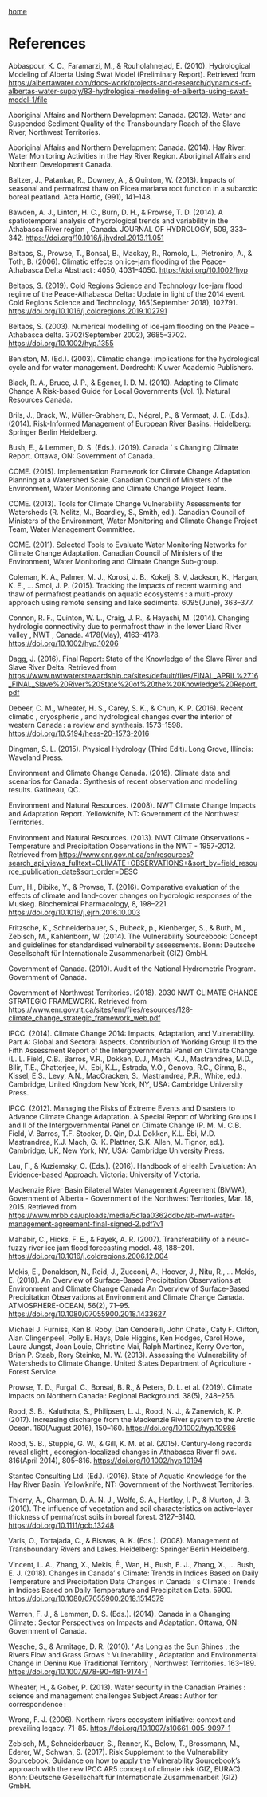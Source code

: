---
---

[home](home.html)

# References

Abbaspour, K. C., Faramarzi, M., & Rouholahnejad, E. (2010). Hydrological Modeling of   Alberta Using Swat Model (Preliminary Report). Retrieved from https://albertawater.com/docs-work/projects-and-research/dynamics-of-albertas-water-supply/83-hydrological-modeling-of-alberta-using-swat-model-1/file

Aboriginal Affairs and Northern Development Canada. (2012). Water and Suspended Sediment Quality of the Transboundary Reach of the Slave River, Northwest Territories.

Aboriginal Affairs and Northern Development Canada. (2014). Hay River: Water Monitoring Activities in the Hay River Region. Aboriginal Affairs and Northern Development Canada.

Baltzer, J., Patankar, R., Downey, A., & Quinton, W. (2013). Impacts of seasonal and permafrost thaw on Picea mariana root function in a subarctic boreal peatland. Acta Hortic, (991), 141–148.

Bawden, A. J., Linton, H. C., Burn, D. H., & Prowse, T. D. (2014). A spatiotemporal analysis of hydrological trends and variability in the Athabasca River region , Canada. JOURNAL OF HYDROLOGY, 509, 333–342. https://doi.org/10.1016/j.jhydrol.2013.11.051

Beltaos, S., Prowse, T., Bonsal, B., Mackay, R., Romolo, L., Pietroniro, A., & Toth, B. (2006). Climatic effects on ice-jam flooding of the Peace-Athabasca Delta Abstract : 4050, 4031–4050. https://doi.org/10.1002/hyp

Beltaos, S. (2019). Cold Regions Science and Technology Ice-jam flood regime of the Peace-Athabasca Delta : Update in light of the 2014 event. Cold Regions Science and Technology, 165(September 2018), 102791. https://doi.org/10.1016/j.coldregions.2019.102791

Beltaos, S. (2003). Numerical modelling of ice-jam flooding on the Peace – Athabasca delta. 3702(September 2002), 3685–3702. https://doi.org/10.1002/hyp.1355

Beniston, M. (Ed.). (2003). Climatic change: implications for the hydrological cycle and for water management. Dordrecht: Kluwer Academic Publishers.

Black, R. A., Bruce, J. P., & Egener, I. D. M. (2010). Adapting to Climate Change A Risk-based Guide for Local Governments (Vol. 1). Natural Resources Canada.

Brils, J., Brack, W., Müller-Grabherr, D., Négrel, P., & Vermaat, J. E. (Eds.). (2014). Risk-Informed Management of European River Basins. Heidelberg: Springer Berlin Heidelberg.

Bush, E., & Lemmen, D. S. (Eds.). (2019). Canada ’ s Changing Climate Report. Ottawa, ON: Government of Canada.

CCME. (2015). Implementation Framework for Climate Change Adaptation Planning at a Watershed Scale. Canadian Council of Ministers of the Environment, Water Monitoring and Climate Change Project Team.

CCME. (2013). Tools for Climate Change Vulnerability Assessments for Watersheds (R. Nelitz, M., Boardley, S., Smith, ed.). Canadian Council of Ministers of the Environment, Water Monitoring and Climate Change Project Team, Water Management Committee.

CCME. (2011). Selected Tools to Evaluate Water Monitoring Networks for Climate Change Adaptation. Canadian Council of Ministers of the Environment, Water Monitoring and Climate Change Sub-group.

Coleman, K. A., Palmer, M. J., Korosi, J. B., Kokelj, S. V, Jackson, K., Hargan, K. E., … Smol, J. P. (2015). Tracking the impacts of recent warming and thaw of permafrost peatlands on aquatic ecosystems : a multi-proxy approach using remote sensing and lake sediments. 6095(June), 363–377.

Connon, R. F., Quinton, W. L., Craig, J. R., & Hayashi, M. (2014). Changing hydrologic connectivity due to permafrost thaw in the lower Liard River valley , NWT , Canada. 4178(May), 4163–4178. https://doi.org/10.1002/hyp.10206

Dagg, J. (2016). Final Report: State of the Knowledge of the Slave River and Slave River Delta. Retrieved from https://www.nwtwaterstewardship.ca/sites/default/files/FINAL_APRIL%2716_FINAL_Slave%20River%20State%20of%20the%20Knowledge%20Report.pdf

Debeer, C. M., Wheater, H. S., Carey, S. K., & Chun, K. P. (2016). Recent climatic , cryospheric , and hydrological changes over the interior of western Canada : a review and synthesis. 1573–1598. https://doi.org/10.5194/hess-20-1573-2016

Dingman, S. L. (2015). Physical Hydrology (Third Edit). Long Grove, Illinois: Waveland Press.

Environment and Climate Change Canada. (2016). Climate data and scenarios for Canada : Synthesis of recent observation and modelling results. Gatineau, QC.

Environment and Natural Resources. (2008). NWT Climate Change Impacts and Adaptation Report. Yellowknife, NT: Government of the Northwest Territories.

Environment and Natural Resources. (2013). NWT Climate Observations - Temperature and Precipitation Observations in the NWT - 1957-2012. Retrieved from https://www.enr.gov.nt.ca/en/resources?search_api_views_fulltext=CLIMATE+OBSERVATIONS+&sort_by=field_resource_publication_date&sort_order=DESC

Eum, H., Dibike, Y., & Prowse, T. (2016). Comparative evaluation of the effects of climate and land-cover changes on hydrologic responses of the Muskeg. Biochemical Pharmacology, 8, 198–221. https://doi.org/10.1016/j.ejrh.2016.10.003

Fritzsche, K., Schneiderbauer, S., Bubeck, p., Kienberger, S., & Buth, M., Zebisch, M., Kahlenborn, W. (2014). The
Vulnerability Sourcebook: Concept and guidelines for standardised vulnerability assessments. Bonn: Deutsche Gesellschaft für Internationale Zusammenarbeit (GIZ) GmbH.

Government of Canada. (2010). Audit of the National Hydrometric Program. Government of Canada.

Government of Northwest Territories. (2018). 2030 NWT CLIMATE CHANGE STRATEGIC FRAMEWORK. Retrieved from https://www.enr.gov.nt.ca/sites/enr/files/resources/128-climate_change_strategic_framework_web.pdf

IPCC. (2014). Climate Change 2014: Impacts, Adaptation, and Vulnerability. Part A: Global and Sectoral Aspects. Contribution of Working Group II to the Fifth Assessment Report of the Intergovernmental Panel on Climate Change (L. L. Field, C.B., Barros, V.R., Dokken, D.J., Mach, K.J., Mastrandrea, M.D., Bilir, T.E., Chatterjee, M., Ebi, K.L., Estrada, Y.O., Genova, R.C., Girma, B., Kissel, E.S., Levy, A.N., MacCracken, S., Mastrandrea, P.R., White, ed.). Cambridge, United Kingdom New York, NY, USA: Cambridge University Press.

IPCC. (2012). Managing the Risks of Extreme Events and Disasters to Advance Climate Change Adaptation. A Special Report of Working Groups I and II of the Intergovernmental Panel on Climate Change (P. M. M. C.B. Field, V. Barros, T.F. Stocker, D. Qin, D.J. Dokken, K.L. Ebi, M.D. Mastrandrea, K.J. Mach, G.-K. Plattner, S.K. Allen, M. Tignor, ed.). Cambridge, UK, New York, NY, USA: Cambridge University Press.

Lau, F., & Kuziemsky, C. (Eds.). (2016). Handbook of eHealth Evaluation: An Evidence-based Approach. Victoria: University of Victoria.

Mackenzie River Basin Bilateral Water Management Agreement (BMWA), Government of Alberta - Government of the Northwest Territories, Mar. 18, 2015. Retrieved from https://www.mrbb.ca/uploads/media/5c1aa0362ddbc/ab-nwt-water-management-agreement-final-signed-2.pdf?v1

Mahabir, C., Hicks, F. E., & Fayek, A. R. (2007). Transferability of a neuro-fuzzy river ice jam flood forecasting model. 48, 188–201. https://doi.org/10.1016/j.coldregions.2006.12.004

Mekis, E., Donaldson, N., Reid, J., Zucconi, A., Hoover, J., Nitu, R., … Mekis, E. (2018). An Overview of Surface-Based Precipitation Observations at Environment and Climate Change Canada An Overview of Surface-Based Precipitation Observations at Environment and Climate Change Canada. ATMOSPHERE-OCEAN, 56(2), 71–95. https://doi.org/10.1080/07055900.2018.1433627

Michael J. Furniss, Ken B. Roby, Dan Cenderelli, John Chatel, Caty F. Clifton, Alan Clingenpeel, Polly E. Hays, Dale Higgins, Ken Hodges, Carol Howe, Laura Jungst, Joan Louie, Christine Mai, Ralph Martinez, Kerry Overton, Brian P. Staab, Rory Steinke, M. W. (2013). Assessing the Vulnerability of Watersheds to Climate Change. United States Department of Agriculture - Forest Service.

Prowse, T. D., Furgal, C., Bonsal, B. R., & Peters, D. L. et al. (2019). Climate Impacts on Northern Canada : Regional Background. 38(5), 248–256.

Rood, S. B., Kaluthota, S., Philipsen, L. J., Rood, N. J., & Zanewich, K. P. (2017). Increasing discharge from the Mackenzie River system to the Arctic Ocean. 160(August 2016), 150–160. https://doi.org/10.1002/hyp.10986

Rood, S. B., Stupple, G. W., & Gill, K. M. et al. (2015). Century-long records reveal slight , ecoregion-localized changes in Athabasca River fl ows. 816(April 2014), 805–816. https://doi.org/10.1002/hyp.10194

Stantec Consulting Ltd. (Ed.). (2016). State of Aquatic Knowledge for the Hay River Basin. Yellowknife, NT: Government of the Northwest Territories.

Thierry, A., Charman, D. A. N. J., Wolfe, S. A., Hartley, I. P., & Murton, J. B. (2016). The influence of vegetation and soil characteristics on active-layer thickness of permafrost soils in boreal forest. 3127–3140. https://doi.org/10.1111/gcb.13248

Varis, O., Tortajada, C., & Biswas, A. K. (Eds.). (2008). Management of Transboundary Rivers and Lakes. Heidelberg: Springer Berlin Heidelberg.

Vincent, L. A., Zhang, X., Mekis, É., Wan, H., Bush, E. J., Zhang, X., … Bush, E. J. (2018). Changes in Canada’ s Climate: Trends in Indices Based on Daily Temperature and Precipitation Data Changes in Canada ’ s Climate : Trends in Indices Based on Daily Temperature and Precipitation Data. 5900. https://doi.org/10.1080/07055900.2018.1514579

Warren, F. J., & Lemmen, D. S. (Eds.). (2014). Canada in a Changing Climate : Sector Perspectives on Impacts and Adaptation. Ottawa, ON: Government of Canada.

Wesche, S., & Armitage, D. R. (2010). ‘ As Long as the Sun Shines , the Rivers Flow and Grass Grows ’: Vulnerability , Adaptation and Environmental Change in Deninu Kue Traditional Territory , Northwest Territories. 163–189. https://doi.org/10.1007/978-90-481-9174-1

Wheater, H., & Gober, P. (2013). Water security in the Canadian Prairies : science and management challenges Subject Areas : Author for correspondence :

Wrona, F. J. (2006). Northern rivers ecosystem initiative: context and prevailing legacy. 71–85. https://doi.org/10.1007/s10661-005-9097-1

Zebisch, M., Schneiderbauer, S., Renner, K., Below, T., Brossmann, M., Ederer, W., Schwan, S. (2017). Risk Supplement to the Vulnerability Sourcebook. Guidance on how to apply the Vulnerability Sourcebook’s approach with the new IPCC AR5 concept of climate risk (GIZ, EURAC). Bonn: Deutsche Gesellschaft für Internationale Zusammenarbeit (GIZ) GmbH.
